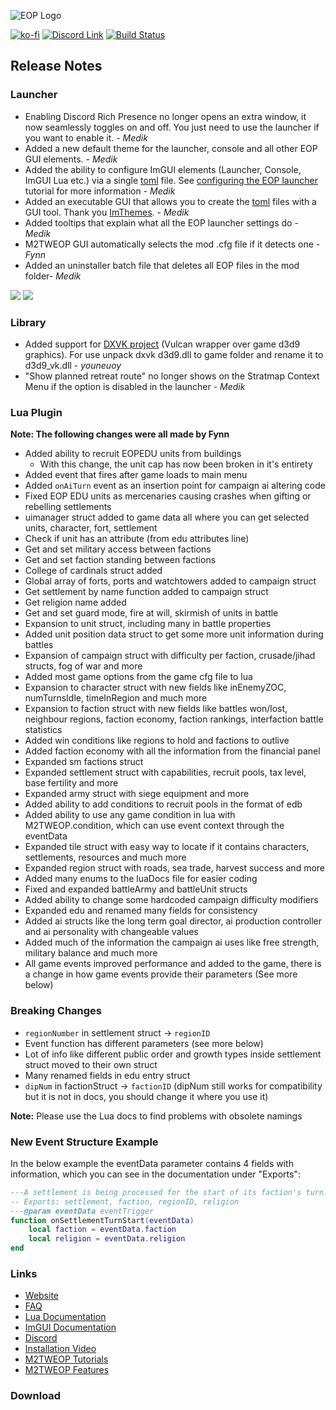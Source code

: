 ![EOP Logo](https://i.imgur.com/jqzoYoQ.png)

[![ko-fi](https://ko-fi.com/img/githubbutton_sm.svg)](https://ko-fi.com/D1D4DZTHG)
[![Discord Link](https://img.shields.io/discord/713369537948549191?color=red&label=Discord&style=for-the-badge)](https://discord.gg/Epqjm8u2WK)
[![Build Status](https://img.shields.io/github/v/release/youneuoy/M2TWEOP-library?label=Download&style=for-the-badge)](#download)

## **Release Notes**

### **Launcher**
- Enabling Discord Rich Presence no longer opens an extra window, it now seamlessly toggles on and off. You just need to use the launcher if you want to enable it. - *Medik*
- Added a new default theme for the launcher, console and all other EOP GUI elements. - *Medik*
- Added the ability to configure ImGUI elements (Launcher, Console, ImGUI Lua etc.) via  a single [toml](https://toml.io/en/) file. See [configuring the EOP launcher](https://youneuoy.github.io/M2TWEOP-library/M2TWEOP_LAUNCHER_SETTINGS.html) tutorial for more information - *Medik*
- Added an executable GUI that allows you to create the [toml](https://toml.io/en/) files with a GUI tool. Thank you [ImThemes](https://github.com/Patitotective/ImThemes). - *Medik*
- Added tooltips that explain what all the EOP launcher settings do - *Medik*
- M2TWEOP GUI automatically selects the mod .cfg file if it detects one - *Fynn*
- Added an uninstaller batch file that deletes all EOP files in the mod folder- *Medik*

![](https://i.imgur.com/Pl02p1W.png)
![](https://i.imgur.com/h8UlYMT.png)

### **Library**
- Added support for [DXVK project](https://github.com/doitsujin/dxvk) (Vulcan wrapper over game d3d9 graphics). For use unpack dxvk d3d9.dll to game folder and rename it to d3d9_vk.dll  - *youneuoy*
- "Show planned retreat route" no longer shows on the Stratmap Context Menu if the option is disabled in the launcher - *Medik*

### **Lua Plugin**

**Note: The following changes were all made by Fynn**

- Added ability to recruit EOPEDU units from buildings
  - With this change, the unit cap has now been broken in it's entirety
- Added event that fires after game loads to main menu
- Added `onAiTurn` event as an insertion point for campaign ai altering code
- Fixed EOP EDU units as mercenaries causing crashes when gifting or rebelling settlements
- uimanager struct added to game data all where you can get selected units, character, fort, settlement
- Check if unit has an attribute (from edu attributes line)
- Get and set military access between factions
- Get and set faction standing between factions
- College of cardinals struct added
- Global array of forts, ports and watchtowers added to campaign struct
- Get settlement by name function added to campaign struct
- Get religion name added
- Get and set guard mode, fire at will, skirmish of units in battle
- Expansion to unit struct, including many in battle properties
- Added unit position data struct to get some more unit information during battles
- Expansion of campaign struct with difficulty per faction, crusade/jihad structs, fog of war and more
- Added most game options from the game cfg file to lua
- Expansion to character struct with new fields like inEnemyZOC, numTurnsIdle, timeInRegion and much more
- Expansion to faction struct with new fields like battles won/lost, neighbour regions, faction economy, faction rankings, interfaction battle statistics
- Added win conditions like regions to hold and factions to outlive
- Added faction economy with all the information from the financial panel
- Expanded sm factions struct
- Expanded settlement struct with capabilities, recruit pools, tax level, base fertility and more
- Expanded army struct with siege equipment and more
- Added ability to add conditions to recruit pools in the format of edb
- Added ability to use any game condition in lua with M2TWEOP.condition, which can use event context through the eventData
- Expanded tile struct with easy way to locate if it contains characters, settlements, resources and much more
- Expanded region struct with roads, sea trade, harvest success and more
- Added many enums to the luaDocs file for easier coding
- Fixed and expanded battleArmy and battleUnit structs
- Added ability to change some hardcoded campaign difficulty modifiers
- Expanded edu and renamed many fields for consistency
- Added ai structs like the long term goal director, ai production controller and ai personality with changeable values
- Added much of the information the campaign ai uses like free strength, military balance and much more
- All game events improved performance and added to the game, there is a change in how game events provide their parameters (See more below)

### **Breaking Changes**
- `regionNumber` in settlement struct -> `regionID`
- Event function has different parameters (see more below)
- Lot of info like different public order and growth types inside settlement struct moved to their own struct
- Many renamed fields in edu entry struct
- `dipNum` in factionStruct -> `factionID` (dipNum still works for compatibility but it is not in docs, you should change it where you use it)

**Note:** Please use the Lua docs to find problems with obsolete namings

### New Event Structure Example
In the below example the eventData parameter contains 4 fields with information, which you can see in the documentation under "Exports":

```lua
---A settlement is being processed for the start of its faction's turn.
-- Exports: settlement, faction, regionID, religion
---@param eventData eventTrigger 
function onSettlementTurnStart(eventData)
    local faction = eventData.faction
    local religion = eventData.religion
end 
```
<!-- ### **ImGUI** -->

<!-- ### **Documentation** -->

### **Links**

- [Website](https://youneuoy.github.io/M2TWEOP-library/)
- [FAQ](https://youneuoy.github.io/M2TWEOP-library/faq.html)
- [Lua Documentation](https://youneuoy.github.io/M2TWEOP-library/_static/LuaLib/index.html)
- [ImGUI Documentation](https://youneuoy.github.io/M2TWEOP-library/_static/LuaLib/extra/readme_imgui.md.html)
- [Discord](https://discord.gg/Epqjm8u2WK)
- [Installation Video](https://youtu.be/caOiB0NaGGI?t=67)
- [M2TWEOP Tutorials](https://www.youtube.com/playlist?list=PLi6V3nVH22N7ZfjfOuivGKHnNRAlBaTQd)
- [M2TWEOP Features](https://www.youtube.com/playlist?list=PLi6V3nVH22N6R7IGupVDwfyiPm6-d6rlU)

### **Download**

<a id="download"></a>
